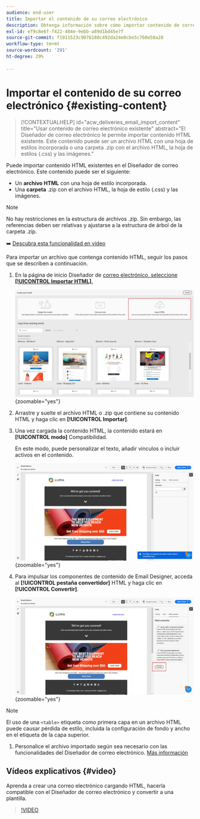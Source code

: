 ```yaml
---
audience: end-user
title: Importar el contenido de su correo electrónico
description: Obtenga información sobre cómo importar contenido de correo electrónico
exl-id: ef9c8e6f-f422-404e-9ebb-a89d1bd45e7f
source-git-commit: f1911523c9076188c492da24e0cbe5c760e58a28
workflow-type: tm+mt
source-wordcount: '291'
ht-degree: 29%

---
```


# Importar el contenido de su correo electrónico {#existing-content}

>[!CONTEXTUALHELP]
>id="acw_deliveries_email_import_content"
>title="Usar contenido de correo electrónico existente"
>abstract="El Diseñador de correo electrónico le permite importar contenido HTML existente. Este contenido puede ser un archivo HTML con una hoja de estilos incorporada o una carpeta .zip con el archivo HTML, la hoja de estilos (.css) y las imágenes."

Puede importar contenido HTML existentes en el Diseñador de correo electrónico. Este contenido puede ser el siguiente:

* Un **archivo HTML** con una hoja de estilo incorporada.
* Una **carpeta** .zip con el archivo HTML, la hoja de estilo (.css) y las imágenes.

>[!NOTE]
>
>No hay restricciones en la estructura de archivos .zip. Sin embargo, las referencias deben ser relativas y ajustarse a la estructura de árbol de la carpeta .zip.

➡️ [Descubra esta funcionalidad en vídeo](#video)

Para importar un archivo que contenga contenido HTML, seguir los pasos que se describen a continuación.

1. En la página de inicio Diseñador de [correo electrónico, seleccione **[!UICONTROL Importar HTML]**.](get-started-email-designer.md)

   ![Captura de pantalla que muestra la opción HTML de Importar en el página de inicio del diseñador de correo electrónico.](assets/html-import.png){zoomable="yes"}

1. Arrastre y suelte el archivo HTML o .zip que contiene su contenido HTML y haga clic en **[!UICONTROL Importar]**.

1. Una vez cargada la contenido HTML, la contenido estará en **[!UICONTROL modo]** Compatibilidad.

   En este modo, puede personalizar el texto, añadir vínculos o incluir activos en el contenido.

   ![Captura de pantalla que muestra el contenido HTML cargado en modo Compatibilidad.](assets/html-imported.png){zoomable="yes"}

1. Para impulsar los componentes de contenido de Email Designer, acceda al **[!UICONTROL pestaña convertidor]** HTML y haga clic en **[!UICONTROL Convertir]**.

   ![Captura de pantalla que muestra la convertidor HTML pestaña y la conversión de botón.](assets/html-imported-2.png){zoomable="yes"}

>[!NOTE]
>
>El uso de una `<table>` etiqueta como primera capa en un archivo HTML puede causar pérdida de estilo, incluida la configuración de fondo y ancho en el etiqueta de la capa superior.

1. Personalice el archivo importado según sea necesario con las funcionalidades del Diseñador de correo electrónico. [Más información](content-components.md)

## Vídeos explicativos {#video}

Aprenda a crear una correo electrónico cargando HTML, hacerla compatible con el Diseñador de correo electrónico y convertir a una plantilla.

>[!VIDEO](https://video.tv.adobe.com/v/3447035/?quality=12&captions=spa)